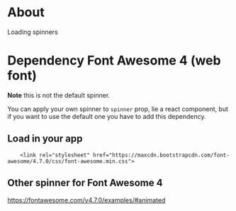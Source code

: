 # About 

Loading spinners

# Dependency Font Awesome 4 (web font)

**Note** this is not the default spinner. 

You can apply your own spinner to `spinner` prop, lie a react component, but if you want to use the default one you have to add this dependency.

## Load in your app

```
    <link rel="stylesheet" href="https://maxcdn.bootstrapcdn.com/font-awesome/4.7.0/css/font-awesome.min.css">
```

## Other spinner for Font Awesome 4

https://fontawesome.com/v4.7.0/examples/#animated